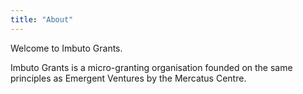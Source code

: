 ```yaml
---
title: "About"
---
```


Welcome to Imbuto Grants. 

Imbuto Grants is a micro-granting organisation founded on the same principles as Emergent Ventures by the Mercatus Centre. 
